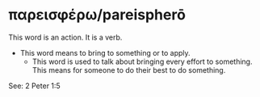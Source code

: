 # παρεισφέρω/pareispherō
This word is an action. It is a verb.
* This word means to bring to something or to apply.
    * This word is used to talk about bringing every effort to something. This means for someone to do their best to do something.

See: 2 Peter 1:5
